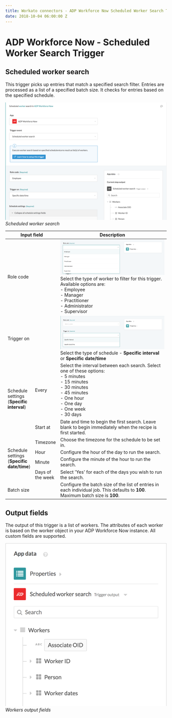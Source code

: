 ```yaml
---
title: Workato connectors - ADP Workforce Now Scheduled Worker Search Trigger
date: 2018-10-04 06:00:00 Z
---
```


# ADP Workforce Now - Scheduled Worker Search Trigger

## Scheduled worker search
This trigger picks up entries that match a specified search filter. Entries are processed as a list of a specified batch size. It checks for entries based on the specified schedule.

![Scheduled worker search](/assets/images/adp_workforce/scheduled_worker_trigger.png)
*Scheduled worker search*

<table class="unchanged rich-diff-level-one">
  <thead>
    <tr>
        <th colspan=2 width='25%'>Input field</th>
        <th>Description</th>
    </tr>
  </thead>
  <tbody>
    <tr>
      <td colspan=2>Role code</td>
      <td>
        <img src="/assets/images/adp_workforce/role_code.png"/>
        Select the type of worker to filter for this trigger. Available options are:<br>
        - Employee<br>
        - Manager<br>
        - Practitioner<br>
        - Administrator<br>
        - Supervisor<br>
      </td>
    </tr>
    <tr>
      <td colspan=2>Trigger on</td>
      <td>
        <img src="/assets/images/adp_workforce/trigger_on.png"/>
        Select the type of schedule - <b>Specific interval</b> or <b>Specific date/time</b>
      </td>
    </tr>
    <tr>
      <td rowspan=2>Schedule settings (<b>Specific interval</b>)</td>
      <td>Every</td>
      <td>
        Select the interval between each search. Select one of these options:<br>
        - 5 minutes<br>
        - 15 minutes<br>
        - 30 minutes<br>
        - 45 minutes<br>
        - One hour<br>
        - One day<br>
        - One week<br>
        - 30 days<br>
      </td>
    </tr>
    <tr>
      <td>Start at</td>
      <td>
        Date and time to begin the first search. Leave blank to begin immediately when the recipe is first started.
      </td>
    </tr>
    <tr>
      <td rowspan=4>Schedule settings (<b>Specific date/time</b>)</td>
      <td>Timezone</td>
      <td>Choose the timezone for the schedule to be set in.</td>
    </tr>
    <tr>
      <td>Hour</td>
      <td>Configure the hour of the day to run the search.</td>
    </tr>
    <tr>
      <td>Minute</td>
      <td>Configure the minute of the hour to run the search.</td>
    </tr>
    <tr>
      <td>Days of the week</td>
      <td>Select 'Yes' for each of the days you wish to run the search.</td>
    </tr>
    <tr>
      <td colspan=2>Batch size</td>
      <td>
        Configure the batch size of the list of entries in each individual job. This defaults to <b>100</b>. Maximum batch size is <b>100</b>.
      </td>
    </tr>
  </tbody>
</table>

## Output fields
The output of this trigger is a list of workers. The attributes of each worker is based on the worker object in your ADP Workforce Now instance. All custom fields are supported.

![Workers output fields](/assets/images/adp_workforce/workers_output_schema.png)
*Workers output fields*
